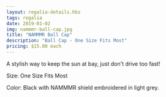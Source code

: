 ```yaml
---
layout: regalia-details.hbs
tags: regalia
date: 2019-01-02
img: nammmr-ball-cap.jpg
title: "NAMMMR Ball Cap"
description: "Ball Cap - One Size Fits Most"
pricing: $15.00 each
---
```

A stylish way to keep the sun at bay, just don't drive too fast!

Size: One Size Fits Most

Color: Black with NAMMMR shield embroidered in light grey.
